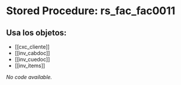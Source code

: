 # Stored Procedure: rs_fac_fac0011

## Usa los objetos:
- [[cxc_cliente]]
- [[inv_cabdoc]]
- [[inv_cuedoc]]
- [[inv_items]]

*No code available.*
